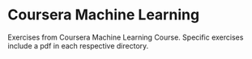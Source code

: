 # Coursera Machine Learning
Exercises from Coursera Machine Learning Course.  Specific exercises include a pdf in each respective directory.

